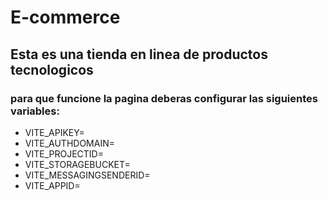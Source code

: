 # E-commerce

## Esta es una tienda en linea de productos tecnologicos

### para que funcione la pagina deberas configurar las siguientes variables:

- VITE_APIKEY=
- VITE_AUTHDOMAIN=
- VITE_PROJECTID=
- VITE_STORAGEBUCKET=
- VITE_MESSAGINGSENDERID=
- VITE_APPID=
